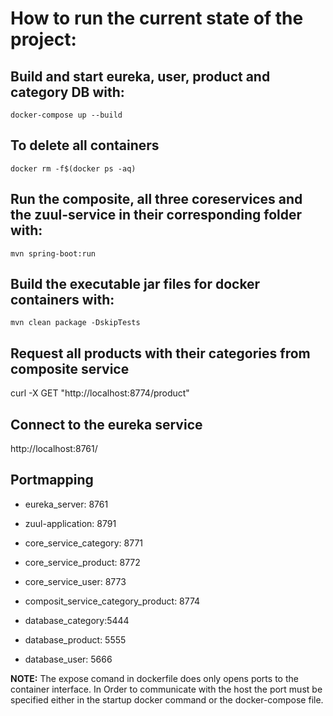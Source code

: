 # How to run the current state of the project:

## Build and start eureka, user, product and category DB with:

```docker-compose up --build```

## To delete all containers
``` docker rm -f$(docker ps -aq) ```

## Run the composite, all three coreservices and the zuul-service in their corresponding folder with:
```mvn spring-boot:run``` 

## Build the executable jar files for docker containers with:
```mvn clean package -DskipTests```

## Request all products with their categories from composite service

curl -X GET "http://localhost:8774/product"

## Connect to the eureka service

http://localhost:8761/

## Portmapping

- eureka_server: 8761
- zuul-application: 8791

- core_service_category: 8771 
- core_service_product: 8772
- core_service_user: 8773
- composit_service_category_product: 8774

- database_category:5444
- database_product: 5555
- database_user: 5666


**NOTE:** The expose comand in dockerfile does only opens ports to the container interface. In Order to communicate with the host
the port must be specified either in the startup docker command or the docker-compose file.